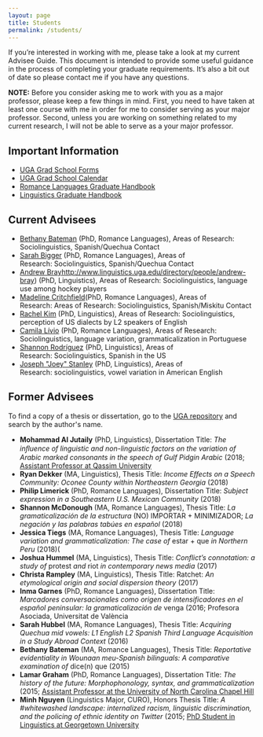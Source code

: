 ```yaml
---
layout: page
title: Students
permalink: /students/
---
```

If you’re interested in working with me, please take a look at my current Advisee Guide. This document is intended to provide some useful guidance in the process of completing your graduate requirements. It’s also a bit out of date so please contact me if you have any questions.

**NOTE:** Before you consider asking me to work with you as a major professor, please keep a few things in mind. First, you need to have taken at least one course with me in order for me to consider serving as your major professor. Second, unless you are working on something related to my current research, I will not be able to serve as a your major professor.

## Important Information
- [UGA Grad School Forms](http://grad.uga.edu/index.php/current-students/forms/)
- [UGA Grad School Calendar](http://grad.uga.edu/index.php/current-students/important-dates-deadlines/)
- [Romance Languages Graduate Handbook](http://rom.uga.edu/graduate-handbook)
- [Linguistics Graduate Handbook](https://ling.franklin.uga.edu/sites/default/files/inline-files/Graduate%20Handbook%20Revised%20July%202019.pdf)

## Current Advisees

- [Bethany Bateman](https://www.rom.uga.edu/directory/people/bethany-bateman) (PhD, Romance Languages), Areas of Research: Sociolinguistics, Spanish/Quechua Contact
- [Sarah Bigger](https://www.rom.uga.edu/directory/people/sarah-bigger) (PhD, Romance Languages), Areas of Research:&nbsp;Sociolinguistics, Spanish/Quechua Contact
- [Andrew Bray]()http://www.linguistics.uga.edu/directory/people/andrew-bray) (PhD, Linguistics), Areas of Research: Sociolinguistics, language use among hockey players
- [Madeline Critchfield](http://rom.uga.edu/directory/madeline-critchfield)(PhD, Romance Languages), Areas of Research:&nbsp;Areas of Research: Sociolinguistics, Spanish/Miskitu Contact
- [Rachel Kim](http://www.linguistics.uga.edu/directory/people/dot-eum-kim) (PhD, Linguistics), Areas of Research: Sociolinguistics, perception of US dialects by L2 speakers of English
- [Camila Lívio](http://rom.uga.edu/directory/camila-livio-emidio) (PhD, Romance Languages), Areas of Research: Sociolinguistics, language variation, grammaticalization in Portuguese
- [Shannon Rodríguez](http://www.linguistics.uga.edu/directory/people/shannon-rodriguez) (PhD, Linguistics), Areas of Research:&nbsp;Sociolinguistics, Spanish in the US
- [Joseph "Joey" Stanley](http://joeystanley.com/) (PhD, Linguistics), Areas of Research:&nbsp;</span><span>sociolinguistics, vowel variation in American English
  
## Former Advisees
To find a copy of a thesis or dissertation, go to the [UGA repository](http://dbs.galib.uga.edu/cgi-bin/getd.cgi?userid=galileo&amp;serverno=22&amp;instcode=uga1) and search by the author's name.

- **Mohammad Al Jutaily** (PhD, Linguistics), Dissertation Title: *The inﬂuence of linguistic and non-linguistic factors on the variation of Arabic marked consonants in the speech of Gulf Pidgin Arabic* (2018; [Assistant Professor at Qassim University](https://www.qu.edu.sa/)
- **Ryan Dekker** (MA, Linguistics), Thesis Title: *Income Effects on a Speech Community: Oconee County within Northeastern Georgia* (2018)
- **Philip Limerick** (PhD, Romance Languages), Dissertation Title: *Subject expression in a Southeastern U.S. Mexican Community* (2018)
- **Shannon McDonough** (MA, Romance Languages), Thesis Title: *La gramaticalización de la estructura* (NO) IMPORTAR + MINIMIZADOR; *La negación y las palabras tabúes en español* (2018)
- **Jessica Tiegs** (MA, Romance Languages), Thesis Title: *Language variation and grammaticalization: The case of* estar + que *in Northern Peru* (2018)(
- **Joshua Hummel** (MA, Linguistics), Thesis Title: *Conflict’s connotation: a study of* protest *and* riot *in contemporary news media* (2017)
- **Christa Rampley** (MA, Linguistics), Thesis Title: Ratchet: *An etymological origin and social dispersion theory* (2017)
- **Inma Garnes** (PhD, Romance Languages), Dissertation Title: *Marcadores conversacionales como origen de intensificadores en el español peninsular: la gramaticalización de* venga (2016; Profesora Asociada, Universitat de València
- **Sarah Hubbel** (MA, Romance Languages), Thesis Title: *Acquiring Quechua mid vowels: L1 English L2 Spanish Third Language Acquisition in a Study Abroad Context* (2016)
- **Bethany Bateman** (MA, Romance Languages), Thesis Title: *Reportative evidentiality in Wounaan meu-Spanish bilinguals: A comparative examination of* dice(n) que (2015)
- **Lamar Graham** (PhD, Romance Languages), Dissertation Title: *The history of the future: Morphophonology, syntax, and grammaticalization* (2015; [Assistant Professor at the University of North Carolina Chapel Hill](https://sites.google.com/site/lamaragrahamphd/index)
- **Minh Nguyen** (Linguistics Major, CURO), Honors Thesis Title: *A #whitewashed landscape: internalized racism, linguistic discrimination, and the policing of ethnic identity on Twitter* (2015; [PhD Student in Linguistics at Georgetown University](https://linguistics.georgetown.edu/people/phd-students/current)
